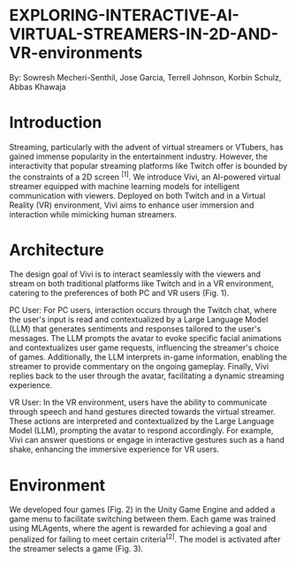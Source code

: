 # EXPLORING-INTERACTIVE-AI-VIRTUAL-STREAMERS-IN-2D-AND-VR-environments
By: Sowresh Mecheri-Senthil, Jose Garcia, Terrell Johnson, Korbin Schulz, Abbas Khawaja

# Introduction
  Streaming, particularly with the advent of virtual streamers or VTubers, has gained immense popularity in the entertainment industry. However, the interactivity that popular streaming platforms like Twitch offer is bounded by the constraints of a 2D screen $^{[1]}$. We introduce Vivi, an AI-powered virtual streamer equipped with machine learning models for intelligent communication with viewers. Deployed on both Twitch and in a Virtual Reality (VR) environment, Vivi aims to enhance user immersion and interaction while mimicking human streamers.

# Architecture
  The design goal of Vivi is to interact seamlessly with the viewers and stream on both traditional platforms like Twitch and in a VR environment, catering to the preferences of both PC and VR users (Fig. 1).

  PC User: For PC users, interaction occurs through the Twitch chat, where the user's input is read and contextualized by a Large Language Model (LLM) that generates sentiments and responses tailored to the user's messages. The LLM prompts the avatar to evoke specific facial animations and contextualizes user game requests, influencing the streamer's choice of games. Additionally, the LLM interprets in-game information, enabling the streamer to provide commentary on the ongoing gameplay. Finally, Vivi replies back to the user through the avatar, facilitating a dynamic streaming experience.
    
  VR User: In the VR environment, users have the ability to communicate through speech and hand gestures directed towards the virtual streamer. These actions are interpreted and contextualized by the Large Language Model (LLM), prompting the avatar to respond accordingly. For example, Vivi can answer questions or engage in interactive gestures such as a hand shake, enhancing the immersive experience for VR users.

# Environment
  We developed four games (Fig. 2) in the Unity Game Engine and added a game menu to facilitate switching between them. Each game was trained using MLAgents, where the agent is rewarded for achieving a goal and penalized for failing to meet certain criteria$^{[2]}$. The model is activated after the streamer selects a game (Fig. 3).
